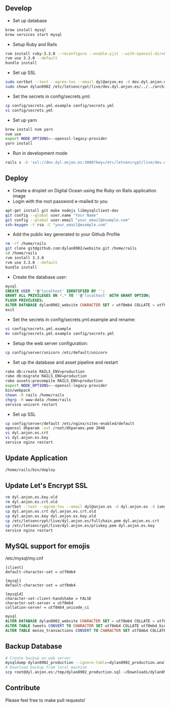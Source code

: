 ## Develop

- Set up database
``` bash
brew install mysql
brew services start mysql
```

- Setup Ruby and Rails

``` bash
rvm install ruby-3.3.0 --reconfigure --enable-yjit --with-openssl-dir=$(brew --prefix openssl@1.1)
rvm use 3.3.0 --default
bundle install
```

- Set up SSL

``` bash
sudo certbot --text --agree-tos --email dyl@anjon.es -d dev.dyl.anjon.es --manual --preferred-challenges dns --expand --renew-by-default --manual-public-ip-logging-ok certonly
sudo chown dylan8902 /etc/letsencrypt/live/dev.dyl.anjon.es/../../archive/dev.dyl.anjon.es/*
```

- Set the secrets in config/secrets.yml:

``` bash
cp config/secrets.yml.example config/secrets.yml
vi config/secrets.yml
```

- Set up yarn

``` bash
brew install nvm yarn
nvm use
export NODE_OPTIONS=--openssl-legacy-provider
yarn install
```

- Run in development mode
``` bash
rails s -b 'ssl://dev.dyl.anjon.es:3000?key=/etc/letsencrypt/live/dev.dyl.anjon.es/privkey.pem&cert=/etc/letsencrypt/live/dev.dyl.anjon.es/fullchain.pem'
```

## Deploy

- Create a droplet on Digital Ocean using the Ruby on Rails application image
- Login with the root password e-mailed to you

``` bash
apt-get install git make nodejs libmysqlclient-dev
git config --global user.name "Your Name"
git config --global user.email "your_email@example.com"
ssh-keygen -t rsa -C "your_email@example.com"
```

- Add the public key generated to your Github Profile

``` bash
rm -rf /home/rails
git clone git@github.com:dylan8902/website.git /home/rails
cd /home/rails
rvm install 3.3.0
rvm use 3.3.0 --default
bundle install
```

- Create the database user:

``` sql
mysql
CREATE USER ''@'localhost' IDENTIFIED BY '';
GRANT ALL PRIVILEGES ON *.* TO ''@'localhost' WITH GRANT OPTION;
FLUSH PRIVILEGES;
ALTER DATABASE dylan8902_website CHARACTER SET = utf8mb4 COLLATE = utf8mb4_general_ci;
exit
```
- Set the secrets in config/secrets.yml.example and rename:

``` bash
vi config/secrets.yml.example
mv config/secrets.yml.example config/secrets.yml
```

- Setup the web server configuration:

``` bash
cp config/server/unicorn /etc/default/unicorn
```

- Set up the database and asset pipeline and restart

``` bash
rake db:create RAILS_ENV=production
rake db:migrate RAILS_ENV=production
rake assets:precompile RAILS_ENV=production
export NODE_OPTIONS=--openssl-legacy-provider
bin/webpack
chown -R rails /home/rails
chgrp -R www-data /home/rails
service unicorn restart
```

- Set up SSL

``` bash
cp config/server/default /etc/nginx/sites-enabled/default
openssl dhparam -out /root/dhparams.pem 2048
vi dyl.anjon.es.crt
vi dyl.anjon.es.key
service nginx restart
```


## Update Application

``` bash
/home/rails/bin/deploy
```


## Update Let's Encrypt SSL

``` bash
rm dyl.anjon.es.key.old
rm dyl.anjon.es.crt.old
certbot --text --agree-tos --email dyl@anjon.es -d dyl.anjon.es -d ismytraindelayed.com -d isitaproxyproblem.com --manual --preferred-challenges dns --expand --renew-by-default  --manual-public-ip-logging-ok certonly
cp dyl.anjon.es.crt dyl.anjon.es.crt.old
cp dyl.anjon.es.key dyl.anjon.es.key.old
cp /etc/letsencrypt/live/dyl.anjon.es/fullchain.pem dyl.anjon.es.crt
cp /etc/letsencrypt/live/dyl.anjon.es/privkey.pem dyl.anjon.es.key
service nginx restart
```


## MySQL support for emojis

/etc/mysql/my.cnf
```
[client]
default-character-set = utf8mb4

[mysql]
default-character-set = utf8mb4

[mysqld]
character-set-client-handshake = FALSE
character-set-server = utf8mb4
collation-server = utf8mb4_unicode_ci
```

``` sql
mysql
ALTER DATABASE dylan8902_website CHARACTER SET = utf8mb4 COLLATE = utf8mb4_general_ci;
ALTER TABLE tweets CONVERT TO CHARACTER SET utf8mb4 COLLATE utf8mb4_bin;
ALTER TABLE monzo_transactions CONVERT TO CHARACTER SET utf8mb4 COLLATE utf8mb4_bin;
```


## Backup Database
``` bash
# Create backup on web server
mysqldump dylan8902_production --ignore-table=dylan8902_production.analytics > /tmp/dylan8902_production.sql
# Download backup from local machine
scp root@dyl.anjon.es:/tmp/dylan8902_production.sql ~/Downloads/dylan8902_production.sql
```


## Contribute

Please feel free to make pull requests!
